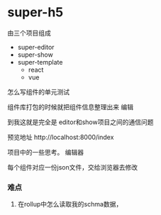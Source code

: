 # super-h5

由三个项目组成
- super-editor
- super-show
- super-template
    - react
    - vue


怎么写组件的单元测试

组件库打包的时候就把组件信息整理出来
编辑


到我这就是完全是
editor和show项目之间的通信问题

预览地址
http://localhost:8000/index

项目中的一些思考。
编辑器

每个组件对应一份json文件，交给浏览器去修改


### 难点

1. 在rollup中怎么读取我的schma数据，
